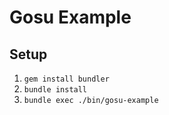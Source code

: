 # Gosu Example

## Setup

1. `gem install bundler`
1. `bundle install`
1. `bundle exec ./bin/gosu-example`
